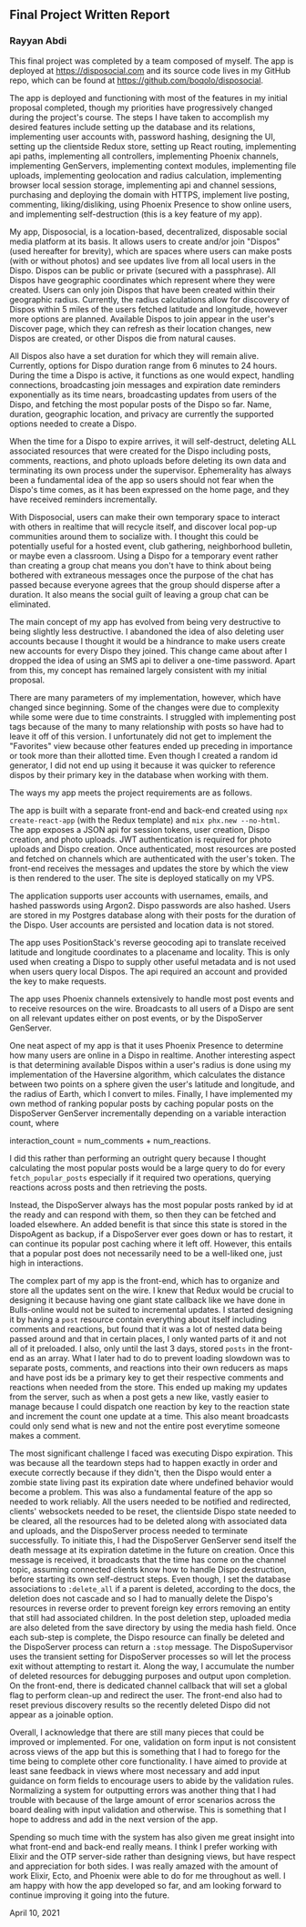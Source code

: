 ## Final Project Written Report
### Rayyan Abdi

This final project was completed by a team composed of myself.
The app is deployed at https://disposocial.com and its source
code lives in my GitHub repo, which can be found at
https://github.com/boqolo/disposocial. 

The app is deployed and functioning with most of the features in
my initial proposal completed, though my priorities have
progressively changed during the project's course. The steps I 
have taken to accomplish my desired features include setting up 
the database and its relations, implementing user accounts with, 
password hashing, designing the UI, setting up the clientside 
Redux store, setting up React routing, implementing api paths, 
implementing all controllers, implementing Phoenix channels, 
implementing GenServers, implementing context modules, implementing 
file uploads, implementing geolocation and radius calculation, 
implementing browser local session storage, implementing api and 
channel sessions, purchasing and deploying the domain with HTTPS,
implement live posting, commenting, liking/disliking, using 
Phoenix Presence to show online users, and implementing 
self-destruction (this is a key feature of my app).

My app, Disposocial, is a location-based, decentralized, disposable
social media platform at its basis. It allows users to create 
and/or join "Dispos" (used hereafter for brevity), which are
spaces where users can make posts (with or without photos) and 
see updates live from all local users in the Dispo. Dispos can
be public or private (secured with a passphrase). All Dispos
have geographic coordinates which represent where they were 
created. Users can only join Dispos that have been created within
their geographic radius. Currently, the radius calculations allow
for discovery of Dispos within 5 miles of the users fetched 
latitude and longitude, however more options are planned. Available
Dispos to join appear in the user's Discover page, which they 
can refresh as their location changes, new Dispos are created, 
or other Dispos die from natural causes.

All Dispos also have a set duration for which they will remain 
alive. Currently, options for Dispo duration range from 6 minutes 
to 24 hours. During the time a Dispo is active, it functions as
one would expect, handling connections, broadcasting join messages
and expiration date reminders exponentially as its time nears,
broadcasting updates from users of the Dispo, and fetching the 
most popular posts of the Dispo so far. Name, duration, 
geographic location, and privacy are currently the supported 
options needed to create a Dispo.

When the time for a Dispo to expire arrives, it will self-destruct,
deleting ALL associated resources that were created for the Dispo
including posts, comments, reactions, and photo uploads before
deleting its own data and terminating its own process under the
supervisor. Ephemerality has always been a fundamental idea
of the app so users should not fear when the Dispo's time comes,
as it has been expressed on the home page, and they have received
reminders incrementally.

With Disposocial, users can make their own temporary space to
interact with others in realtime that will recycle itself, and
discover local pop-up communities around them to socialize with.
I thought this could be potentially useful for a hosted event,
club gathering, neighborhood bulletin, or maybe even a classroom.
Using a Dispo for a temporary event rather than creating a group
chat means you don't have to think about being bothered with 
extraneous messages once the purpose of the chat has passed 
because everyone agrees that the group should disperse after
a duration. It also means the social guilt of leaving a group
chat can be eliminated.

The main concept of my app has evolved from being very
destructive to being slightly less destructive. I abandoned
the idea of also deleting user accounts because I thought it
would be a hindrance to make users create new accounts for every
Dispo they joined. This change came about after I dropped the 
idea of using an SMS api to deliver a one-time password. Apart
from this, my concept has remained largely consistent with my
initial proposal. 

There are many parameters of my implementation, however, which 
have changed since beginning. Some of the changes were due to 
complexity while some were due to time constraints. I struggled
with implementing post tags because of the many to many 
relationship with posts so have had to leave it off of this
version. I unfortunately did not get to implement the
"Favorites" view because other features ended up preceding in
importance or took more than their allotted time. Even though I
created a random id generator, I did not end up using it because
it was quicker to reference dispos by their primary key in the 
database when working with them.

The ways my app meets the project requirements are as follows.

The app is built with a separate front-end and back-end created
using `npx create-react-app` (with the Redux template) and 
`mix phx.new --no-html`. The app exposes a JSON api for session
tokens, user creation, Dispo creation, and photo uploads. 
JWT authentication is required for photo uploads and Dispo 
creation. Once authenticated, most resources are posted and 
fetched on channels which are authenticated with the user's 
token. The front-end receives the messages and updates the
store by which the view is then rendered to the user. The
site is deployed statically on my VPS.

The application supports user accounts with usernames, emails,
and hashed passwords using Argon2. Dispo passwords are also
hashed. Users are stored in my Postgres database along with
their posts for the duration of the Dispo. User accounts are
persisted and location data is not stored. 

The app uses PositionStack's reverse geocoding api to 
translate received latitude and longitude coordinates to
a placename and locality. This is only used when creating
a Dispo to supply other useful metadata and is not used 
when users query local Dispos. The api required an account
and provided the key to make requests.

The app uses Phoenix channels extensively to handle most 
post events and to receive resources on the wire. Broadcasts
to all users of a Dispo are sent on all relevant
updates either on post events, or by the DispoServer
GenServer.

One neat aspect of my app is that it uses Phoenix Presence 
to determine how many users are online in a Dispo in 
realtime. Another interesting aspect is that determining
available Dispos within a user's radius is done using my
implementation of the Haversine algorithm, which calculates
the distance between two points on a sphere given the user's
latitude and longitude, and the radius of Earth, which I 
convert to miles. Finally, I have implemented my own method
of ranking popular posts by caching popular posts on
the DispoServer GenServer incrementally depending on a
variable interaction count, where

  interaction_count = num_comments + num_reactions.

I did this rather than performing an outright query 
because I thought calculating the most popular posts would
be a large query to do for every `fetch_popular_posts` 
especially if it required two operations, querying reactions across 
posts and then retrieving the posts. 

Instead, the DispoServer always has the 
most popular posts ranked by id at the ready and can respond
with them, so then they can be fetched and loaded elsewhere.
An added benefit is that since this state is stored in the
DispoAgent as backup, if a DispoServer ever goes down or 
has to restart, it can continue its popular post caching
where it left off. However, this entails that a popular post 
does not necessarily need to be a well-liked one, just 
high in interactions.

The complex part of my app is the front-end, which has
to organize and store all the updates sent on the wire.
I knew that Redux would be crucial to designing it 
because having one giant state callback like we have
done in Bulls-online would not be suited to incremental
updates. I started designing it by having a `post` 
resource contain everything about itself including 
comments and reactions, but found that it was a lot
of nested data being passed around and that in certain
places, I only wanted parts of it and not all of it
preloaded. I also, only until the last 3 days, stored
`posts` in the front-end as an array. What I later
had to do to prevent loading slowdown was to separate
posts, comments, and reactions into their own reducers
as maps and have post ids be a primary key to get their 
respective comments and reactions when needed from
the store. This ended up making my updates from the
server, such as when a post gets a new like, 
vastly easier to manage because I could dispatch one
reaction by key to the reaction state and increment
the count one update at a time. This also meant
broadcasts could only send what is new and not the
entire post everytime someone makes a comment.

The most significant challenge I faced was executing 
Dispo expiration. This was because all the
teardown steps had to happen exactly in order and
execute correctly because if they didn't, then 
the Dispo would enter a zombie state living past its 
expiration date where undefined behavior would become a
problem. This was also a fundamental feature of the app
so needed to work reliably. All the users needed to be notified
and redirected, clients' websockets needed to be reset,
the clientside Dispo state needed to be 
cleared, all the resources had to be deleted along
with associated data and uploads, and
the DispoServer process needed to terminate 
successfully. To initiate this, I had
the DispoServer GenServer send itself the death
message at its expiration datetime in the future
on creation. Once this message is received, it
broadcasts that the time has come on the channel
topic, assuming connected clients know how to handle
Dispo destruction, before starting its own
self-destruct steps. Even though, I set the 
database associations to `:delete_all` if a parent
is deleted, according to the docs, the deletion
does not cascade and so I had to manually delete
the Dispo's resources in reverse order to prevent
foreign key errors removing an entity that still
had associated children. In the post deletion
step, uploaded media are also deleted from the
save directory by using the media hash field.
Once each sub-step is complete, the Dispo
resource can finally be deleted and the
DispoServer process can return a `:stop`
message. The DispoSupervisor uses the transient
setting for DispoServer processes so will 
let the process exit without attempting to 
restart it. Along the way, I accumulate the 
number of deleted resources for debugging 
purposes and output upon completion. On the 
front-end, there is dedicated channel callback
that will set a global flag to perform clean-up
and redirect the user. The front-end also had to
reset previous discovery results so the recently
deleted Dispo did not appear as a joinable option.

Overall, I acknowledge that there are still many 
pieces that could be improved or implemented.
For one, validation on form input is not consistent across
views of the app but this is something that I had to
forego for the time being to complete other core 
functionality. I have aimed to provide at least sane 
feedback in views where most necessary and add
input guidance on form fields to encourage users
to abide by the validation rules. Normalizing a 
system for outputting errors was another thing that
I had trouble with because of the large amount of 
error scenarios across the board dealing with input
validation and otherwise. This is something that I 
hope to address and add in the next version of 
the app.

Spending so much time with the system has also given
me great insight into what front-end and back-end 
really means. I think I prefer working with Elixir and the
OTP server-side rather than designing views, but have 
respect and appreciation for both sides. I was really amazed
with the amount of work Elixir, Ecto, and Phoenix were able to 
do for me throughout as well. I am happy with how the
app developed so far, and am looking forward to continue
improving it going into the future.



April 10, 2021
